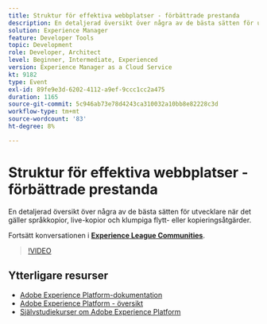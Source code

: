 ```yaml
---
title: Struktur för effektiva webbplatser - förbättrade prestanda
description: En detaljerad översikt över några av de bästa sätten för utvecklare när det gäller språkkopior, live-kopior och klumpiga flytt- eller kopieringsåtgärder.
solution: Experience Manager
feature: Developer Tools
topic: Development
role: Developer, Architect
level: Beginner, Intermediate, Experienced
version: Experience Manager as a Cloud Service
kt: 9182
type: Event
exl-id: 89fe9e3d-6202-4112-a9ef-9ccc1cc2a475
duration: 1165
source-git-commit: 5c946ab73e78d4243ca310032a10bb8e82228c3d
workflow-type: tm+mt
source-wordcount: '83'
ht-degree: 8%

---
```


# Struktur för effektiva webbplatser - förbättrade prestanda

En detaljerad översikt över några av de bästa sätten för utvecklare när det gäller språkkopior, live-kopior och klumpiga flytt- eller kopieringsåtgärder.

Fortsätt konversationen i **[Experience League Communities](https://adobe.ly/39DoIQT)**.

>[!VIDEO](https://video.tv.adobe.com/v/337723/?quality=12&learn=on&hidetitle=true)

## Ytterligare resurser

- [Adobe Experience Platform-dokumentation](https://experienceleague.adobe.com/docs/experience-platform.html)
- [Adobe Experience Platform - översikt](https://experienceleague.adobe.com/docs/experience-platform/landing/home.html)
- [Självstudiekurser om Adobe Experience Platform](https://experienceleague.adobe.com/docs/platform-learn/tutorials/overview.html?lang=sv)
